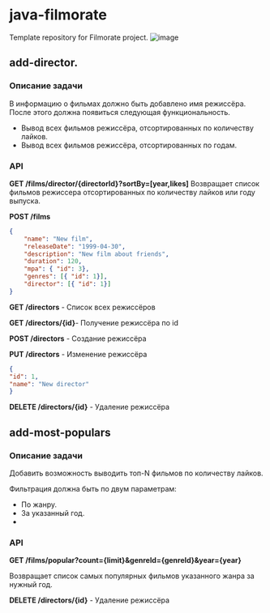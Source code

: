 # java-filmorate
Template repository for Filmorate project.
![image](https://github.com/Bo4oN/java-filmorate/assets/126141420/758a24df-79f3-4680-8b84-b4f30492b63c)

## add-director.

### Описание задачи
В информацию о фильмах должно быть добавлено имя режиссёра. После этого должна появиться следующая функциональность.

* Вывод всех фильмов режиссёра, отсортированных по количеству лайков.
* Вывод всех фильмов режиссёра, отсортированных по годам.
### API

**GET /films/director/{directorId}?sortBy=[year,likes]**
Возвращает список фильмов режиссера отсортированных по количеству лайков или году выпуска.

**POST /films**

``` json
{
    "name": "New film",
    "releaseDate": "1999-04-30",
    "description": "New film about friends",
    "duration": 120,
    "mpa": { "id": 3},
    "genres": [{ "id": 1}],
    "director": [{ "id": 1}]
}
```
**GET /directors** - Список всех режиссёров

**GET /directors/{id}**- Получение режиссёра по id

**POST /directors** - Создание режиссёра

**PUT /directors** - Изменение режиссёра

``` json
{
"id": 1,
"name": "New director"
}
```

**DELETE /directors/{id}** - Удаление режиссёра

## add-most-populars

### Описание задачи

Добавить возможность выводить топ-N фильмов по количеству лайков.<br/>

Фильтрация должна быть по двум параметрам:
* По жанру.
* За указанный год.
* 
### API

**GET /films/popular?count={limit}&genreId={genreId}&year={year}**

Возвращает список самых популярных фильмов указанного жанра за нужный год.

**DELETE /directors/{id}** - Удаление режиссёра

